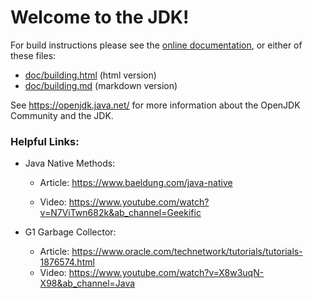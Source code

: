 # Welcome to the JDK!

For build instructions please see the
[online documentation](https://openjdk.java.net/groups/build/doc/building.html),
or either of these files:

- [doc/building.html](doc/building.html) (html version)
- [doc/building.md](doc/building.md) (markdown version)

See <https://openjdk.java.net/> for more information about
the OpenJDK Community and the JDK.

### Helpful Links:
- Java Native Methods: 
  - Article: https://www.baeldung.com/java-native

  - Video: https://www.youtube.com/watch?v=N7ViTwn682k&ab_channel=Geekific

- G1 Garbage Collector: 
  - Article: https://www.oracle.com/technetwork/tutorials/tutorials-1876574.html
  - Video: https://www.youtube.com/watch?v=X8w3uqN-X98&ab_channel=Java
